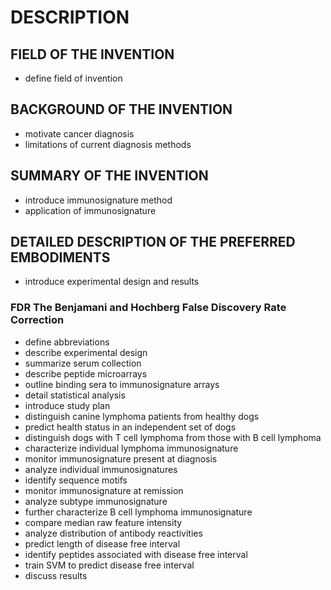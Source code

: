 # DESCRIPTION

## FIELD OF THE INVENTION

- define field of invention

## BACKGROUND OF THE INVENTION

- motivate cancer diagnosis
- limitations of current diagnosis methods

## SUMMARY OF THE INVENTION

- introduce immunosignature method
- application of immunosignature

## DETAILED DESCRIPTION OF THE PREFERRED EMBODIMENTS

- introduce experimental design and results

### FDR The Benjamani and Hochberg False Discovery Rate Correction

- define abbreviations
- describe experimental design
- summarize serum collection
- describe peptide microarrays
- outline binding sera to immunosignature arrays
- detail statistical analysis
- introduce study plan
- distinguish canine lymphoma patients from healthy dogs
- predict health status in an independent set of dogs
- distinguish dogs with T cell lymphoma from those with B cell lymphoma
- characterize individual lymphoma immunosignature
- monitor immunosignature present at diagnosis
- analyze individual immunosignatures
- identify sequence motifs
- monitor immunosignature at remission
- analyze subtype immunosignature
- further characterize B cell lymphoma immunosignature
- compare median raw feature intensity
- analyze distribution of antibody reactivities
- predict length of disease free interval
- identify peptides associated with disease free interval
- train SVM to predict disease free interval
- discuss results

